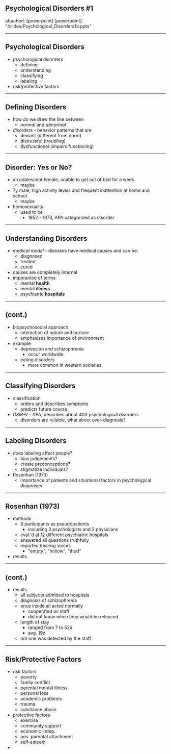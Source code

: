 ## Psychological Disorders \#1
attached: [powerpoint]
[powerpoint]: "/slides/Psychological_Disorders1a.pptx"

---
## Psychological Disorders
* psychological disorders
  * defining
  * understanding
  * classifying
  * labeling
* risk/protective factors

---
## Defining Disorders
* how do we draw the line between
  * _normal_ and _abnormal_
* _disorders_ - behavior patterns that are
  * deviant (different from norm)
  * distressful (troubling)
  * dysfunctional (impairs functioning)

---
## Disorder: Yes or No?
* an adolescent female, unable to get out of bed for a week.
  * maybe
* 7y male, high activity levels and frequent inattention at home and school.
  * maybe
* homosexuality.
  * used to be
    * 1952 - 1973, APA categorized as disorder

---
## Understanding Disorders
* _medical model_ - diseases have medical causes and can be:
  * diagnosed
  * treated
  * cured
* causes are completely internal
* imporantce of terms
  * mental **health**
  * mental **illness**
  * psychiatric **hospitals**

---
## (cont.)
* biopsychosocial approach
  * interaction of nature and nurture
  * emphasizes importance of environment
* example
  * depression and schizophrenia
    * occur worldwide
  * eating disorders
    * more common in western societies

---
## Classifying Disorders
* classification
  * orders and describes symptoms
  * predicts future course
* _DSM-V_ - APA; describes about 400 psychological disorders
  * disorders are reliable, what about over-diagnosis?

---
## Labeling Disorders
* does labeling affect people?
  * bias judgements?
  * create preconceptions?
  * stigmatize individuals?
* Rosenhan (1973)
  * importance of patients and situational factors in psychological diagnoses

---
## Rosenhan (1973)
* methods
  * 8 participants as pseudopatients
    * including 3 psychologists and 2 physicians
  * eval.'d at 12 different psychiatric hospitals
  * answered all questions truthfully
  * reported hearing voices
    * "empty", "hollow", "thud"
* results

---
## (cont.)
* results
  * all subjects admitted to hospitals
  * diagnosis of schizophrenia
  * once inside all acted normally
    * cooperated w/ staff
    * did not know when they would be released
  * length of stay
    * ranged from 7 to 52d
    * avg. 19d
  * not one was detected by the staff

---
## Risk/Protective Factors
* risk factors
  * poverty
  * family conflict
  * parental mental illness
  * personal loss
  * academic problems
  * trauma
  * substance abuse
* protective factors
  * exercise
  * community support
  * economic indep.
  * pos. parental attachment
  * self-esteem
*
